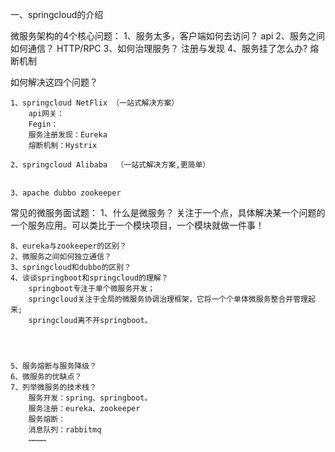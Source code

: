 一、springcloud的介绍


微服务架构的4个核心问题：
    1、服务太多，客户端如何去访问？    api
    2、服务之间如何通信？            HTTP/RPC
    3、如何治理服务？               注册与发现
    4、服务挂了怎么办?              熔断机制


如何解决这四个问题？

    1、springcloud NetFlix （一站式解决方案）
        api网关：
        Fegin：
        服务注册发现：Eureka
        熔断机制：Hystrix

    2、springcloud Alibaba  （一站式解决方案,更简单）


    3、apache dubbo zookeeper



常见的微服务面试题：
    1、什么是微服务？
        关注于一个点，具体解决某一个问题的一个服务应用。可以类比于一个模块项目，一个模块就做一件事！

    8、eureka与zookeeper的区别？
    2、微服务之间如何独立通信？
    3、springcloud和dubbo的区别？
    4、谈谈springboot和springcloud的理解？
        springboot专注于单个微服务开发；
        springcloud关注于全局的微服务协调治理框架，它将一个个单体微服务整合并管理起来;
        springcloud离不开springboot。
        



    5、服务熔断与服务降级？
    6、微服务的优缺点？
    7、列举微服务的技术栈？
        服务开发：spring、springboot。
        服务注册：eureka、zookeeper
        服务熔断：
        消息队列：rabbitmq
        …………



  


